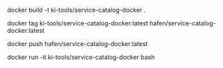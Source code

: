 docker build -t ki-tools/service-catalog-docker .

docker tag ki-tools/service-catalog-docker:latest hafen/service-catalog-docker:latest

docker push hafen/service-catalog-docker:latest

docker run -it ki-tools/service-catalog-docker bash
